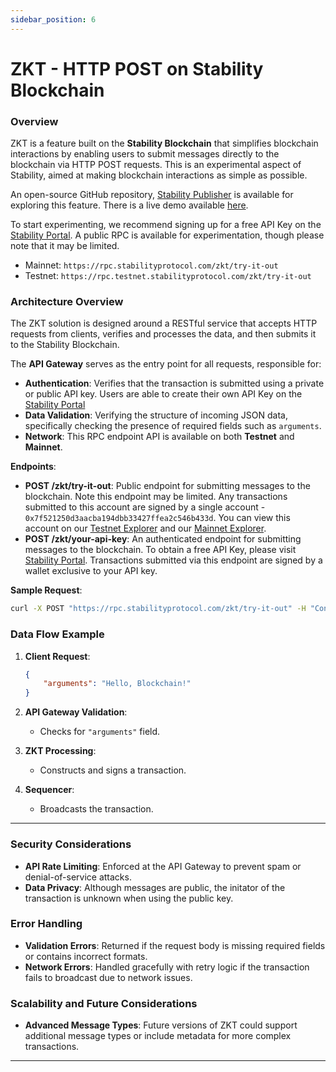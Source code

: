 ```yaml
---
sidebar_position: 6
---
```


# ZKT - HTTP POST on Stability Blockchain

### Overview

ZKT is a feature built on the **Stability Blockchain** that simplifies blockchain interactions by enabling users to submit messages directly to the blockchain via HTTP POST requests. This is an experimental aspect of Stability, aimed at making blockchain interactions as simple as possible.

An open-source GitHub repository, [Stability Publisher](https://github.com/stabilityprotocol/stability-publisher-dapp) is available for exploring this feature. There is a live demo available [here](https://stabilityprotocol.github.io/stability-publisher-dapp/). 

To start experimenting, we recommend signing up for a free API Key on the [Stability Portal](https://account.stabilityprotocol.com/keys). A public RPC is available for experimentation, though please note that it may be limited.

- Mainnet: `https://rpc.stabilityprotocol.com/zkt/try-it-out` 
- Testnet: `https://rpc.testnet.stabilityprotocol.com/zkt/try-it-out` 

### Architecture Overview

The ZKT solution is designed around a RESTful service that accepts HTTP requests from clients, verifies and processes the data, and then submits it to the Stability Blockchain. 

The **API Gateway** serves as the entry point for all requests, responsible for:
- **Authentication**: Verifies that the transaction is submitted using a private or public API key. Users are able to create their own API Key on the [Stability Portal](https://account.stabilityprotocol.com/keys)
- **Data Validation**: Verifying the structure of incoming JSON data, specifically checking the presence of required fields such as `arguments`.
- **Network**: This RPC endpoint API is available on both **Testnet** and **Mainnet**.

**Endpoints**:
- **POST /zkt/try-it-out**: Public endpoint for submitting messages to the blockchain. Note this endpoint may be limited. Any transactions submitted to this account are signed by a single account - `0x7f521250d3aacba194dbb33427ffea2c546b433d`. You can view this account on our [Testnet Explorer](https://stability-testnet.blockscout.com/address/0x7f521250d3aacba194dbb33427ffea2c546b433d) and our [Mainnet Explorer](https://stability.blockscout.com/address/0x7F521250d3AAcba194dBB33427fFEa2C546B433d).
- **POST /zkt/your-api-key**:  An authenticated endpoint for submitting messages to the blockchain. To obtain a free API Key, please visit [Stability Portal](https://account.stabilityprotocol.com/keys). Transactions submitted via this endpoint are signed by a wallet exclusive to your API key.

**Sample Request**:
```bash
curl -X POST "https://rpc.stabilityprotocol.com/zkt/try-it-out" -H "Content-Type: application/json" --data "{ "arguments": "Your message here" }"
```

### Data Flow Example

1. **Client Request**:
   ```json
   {
       "arguments": "Hello, Blockchain!"
   }
   ```

2. **API Gateway Validation**:
   - Checks for `"arguments"` field.
   
3. **ZKT Processing**:
   - Constructs and signs a transaction.

4. **Sequencer**:
   - Broadcasts the transaction.

---

### Security Considerations

- **API Rate Limiting**: Enforced at the API Gateway to prevent spam or denial-of-service attacks.
- **Data Privacy**: Although messages are public, the initator of the transaction is unknown when using the public key. 

### Error Handling

- **Validation Errors**: Returned if the request body is missing required fields or contains incorrect formats.
- **Network Errors**: Handled gracefully with retry logic if the transaction fails to broadcast due to network issues.

### Scalability and Future Considerations

- **Advanced Message Types**: Future versions of ZKT could support additional message types or include metadata for more complex transactions.

---



